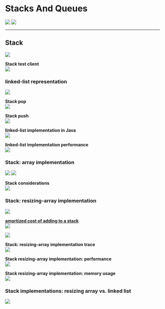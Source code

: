 # Stacks And Queues
![](media/14842969313073.jpg)
![](media/14842987471795.jpg)

-----------------------------------------------------------------------

## Stack
![](media/14842988164549.jpg)

**Stack test client**<br>
![](media/14842988614727.jpg)

### linked-list representation
![](media/14842991534908.jpg)

**Stack pop**<br>
![](media/14842991632946.jpg)

**Stack push**<br>
![](media/14842992709364.jpg)

**linked-list implementation in Java**<br>
![](media/14842993537051.jpg)

**linked-list implementation performance**<br>
![](media/14842994350524.jpg)

### Stack: array implementation
![](media/14842994852648.jpg)
![](media/14842994949767.jpg)

**Stack considerations**<br>
![](media/14842995249146.jpg)

### Stack: resizing-array implementation
![](media/14843856894973.jpg)

[**amortized cost of adding to a stack**](https://github.com/linbojin/algorithms/blob/master/doc/01-AnalysisOfAlgorithms.md#amortized-cost-analysis)<br>![](media/14843859673173.jpg)

![](media/14843860268697.jpg)

**Stack: resizing-array implementation trace**<br>
![](media/14843861014944.jpg)

**Stack resizing-array implementation: performance**<br>![](media/14843861738486.jpg)

**Stack resizing-array implementation: memory usage**<br>
![](media/14843862454944.jpg)

### Stack implementations: resizing array vs. linked list
![](media/14843863971332.jpg)

